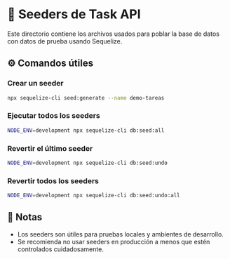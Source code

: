 # 🌱 Seeders de Task API

Este directorio contiene los archivos usados para poblar la base de datos con datos de prueba usando Sequelize.

## ⚙️ Comandos útiles

### Crear un seeder
```bash
npx sequelize-cli seed:generate --name demo-tareas
```

### Ejecutar todos los seeders
```bash
NODE_ENV=development npx sequelize-cli db:seed:all
```

### Revertir el último seeder
```bash
NODE_ENV=development npx sequelize-cli db:seed:undo
```

### Revertir todos los seeders
```bash
NODE_ENV=development npx sequelize-cli db:seed:undo:all
```

## 📌 Notas
- Los seeders son útiles para pruebas locales y ambientes de desarrollo.
- Se recomienda no usar seeders en producción a menos que estén controlados cuidadosamente.
